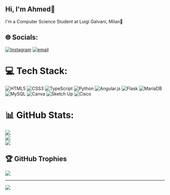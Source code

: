 ## Hi, I'm Ahmed👋
I'm a Computer Science Student at Luigi Galvani, Milan🧠 
## 🌐 Socials:
[![Instagram](https://img.shields.io/badge/Instagram-%23E4405F.svg?logo=Instagram&logoColor=white)](https://instagram.com/ahmed.pryvv) [![email](https://img.shields.io/badge/Email-D14836?logo=gmail&logoColor=white)](mailto:ahmedmoustafadev@gmail.com) 

# 💻 Tech Stack:
![HTML5](https://img.shields.io/badge/html5-%23E34F26.svg?style=for-the-badge&logo=html5&logoColor=white) ![CSS3](https://img.shields.io/badge/css3-%231572B6.svg?style=for-the-badge&logo=css3&logoColor=white) ![TypeScript](https://img.shields.io/badge/typescript-%23007ACC.svg?style=for-the-badge&logo=typescript&logoColor=white) ![Python](https://img.shields.io/badge/python-3670A0?style=for-the-badge&logo=python&logoColor=ffdd54) ![Angular.js](https://img.shields.io/badge/angular.js-%23E23237.svg?style=for-the-badge&logo=angularjs&logoColor=white) ![Flask](https://img.shields.io/badge/flask-%23000.svg?style=for-the-badge&logo=flask&logoColor=white) ![MariaDB](https://img.shields.io/badge/MariaDB-003545?style=for-the-badge&logo=mariadb&logoColor=white) ![MySQL](https://img.shields.io/badge/mysql-4479A1.svg?style=for-the-badge&logo=mysql&logoColor=white) ![Canva](https://img.shields.io/badge/Canva-%2300C4CC.svg?style=for-the-badge&logo=Canva&logoColor=white) ![Sketch Up](https://img.shields.io/badge/SketchUp-005F9E?style=for-the-badge&logo=sketchup&logoColor=white) ![Cisco](https://img.shields.io/badge/cisco-%23049fd9.svg?style=for-the-badge&logo=cisco&logoColor=black)
# 📊 GitHub Stats:
![](https://github-readme-stats.vercel.app/api?username=crazymidoo&theme=dark&hide_border=true&include_all_commits=true&count_private=true)<br/>
![](https://nirzak-streak-stats.vercel.app/?user=crazymidoo&theme=dark&hide_border=true)<br/>
![](https://github-readme-stats.vercel.app/api/top-langs/?username=crazymidoo&theme=dark&hide_border=true&include_all_commits=true&count_private=true&layout=compact)

## 🏆 GitHub Trophies
![](https://github-profile-trophy.vercel.app/?username=crazymidoo&theme=radical&no-frame=true&no-bg=true&margin-w=4)

---
[![](https://visitcount.itsvg.in/api?id=crazymidoo&icon=0&color=0)](https://visitcount.itsvg.in)

<!-- Proudly created with GPRM ( https://gprm.itsvg.in ) -->
